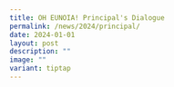```yaml
---
title: OH EUNOIA! Principal's Dialogue
permalink: /news/2024/principal/
date: 2024-01-01
layout: post
description: ""
image: ""
variant: tiptap
---
```

